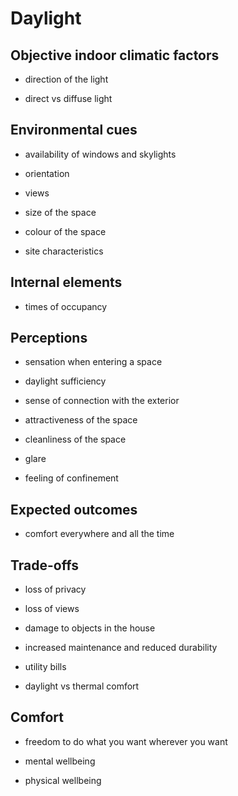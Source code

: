 # Daylight


## Objective indoor climatic factors 


* direction of the light

* direct vs diffuse light



## Environmental cues 


* availability of windows and skylights

* orientation

* views

* size of the space

* colour of the space

* site characteristics




## Internal elements 


* times of occupancy


## Perceptions

* sensation when entering a space

* daylight sufficiency

* sense of connection with the exterior

* attractiveness of the space

* cleanliness of the space

* glare

* feeling of confinement






## Expected outcomes



* comfort everywhere and all the time



## Trade-offs 

* loss of privacy

* loss of views

* damage to objects in the house

* increased maintenance and reduced durability

* utility bills


* daylight vs thermal comfort


## Comfort


* freedom to do what you want wherever you want

* mental wellbeing

* physical wellbeing

